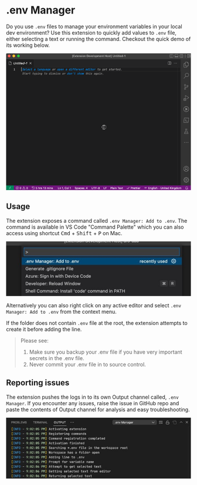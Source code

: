 # .env Manager

Do you use `.env` files to manage your environment variables in your local dev environment? Use this extension to quickly add values to `.env` file, either selecting a text or running the command. Checkout the quick demo of its working below.

![demo](images/marketplace/demo.gif)

## Usage

The extension exposes a command called `.env Manager: Add to .env`. The command is available in VS Code "Command Palette" which you can also access using shortcut <kbd>Cmd</kbd> + <kbd>Shift</kbd> + <kbd>P</kbd> on Mac.

![command palette](images/marketplace/command-palette.jpg)

Alternatively you can also right click on any active editor and select `.env Manager: Add to .env` from the context menu.

If the folder does not contain `.env` file at the root, the extension attempts to create it before adding the line.

> Please see: 
> 1. Make sure you backup your .env file if you have very important secrets in the .env file.
> 2. Never commit your .env file in to source control.

## Reporting issues

The extension pushes the logs in to its own Output channel called, `.env Manager`. If you encounter any issues, raise the issue in GitHub repo and paste the contents of Output channel for analysis and easy troubleshooting.

![log window](images/marketplace/logwindow.jpg)
